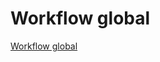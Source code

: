 # Workflow global

[Workflow global](Workflow%20global%20b44ab9ce8c5e4ae5b2b4a582a75f62af/Workflow%20global%20a94fc9c5f24d42f095022f519e513ed1.csv)